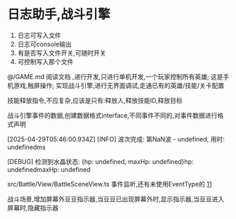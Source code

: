 # 日志助手,战斗引擎

1. 日志可写入文件
2. 日志可console输出
2. 有是否写入文件开关,可随时开关
3. 可控制写入那个文件

@/GAME.md  阅读文档 ,进行开发,只进行单机开发,一个玩家控制所有英雄;
这是手机游戏,触屏操作;
实现战斗引擎,进行无界面调试,走通已有的英雄/技能/关卡配置

技能释放指令,不应复杂,应该是只有:释放人,释放技能ID,释放目标

战斗引擎事件的数据,创建数据格式interface,不同事件不同的,对事件数据进行格式声明

[2025-04-29T05:46:00.934Z] [INFO] 波次完成: 第NaN波 - undefined, 用时: undefinedms


[DEBUG] 检测到水晶状态: {hp: undefined, maxHp: undefined}hp: undefinedmaxHp: undefined

src/Battle/View/BattleSceneView.ts 事件监听,还有未使用EventType的
[11](11)

战斗场景,增加屏幕外豆豆指示器,当豆豆已出现屏幕外时,显示指示器,当豆豆进入屏幕时,隐藏指示器


